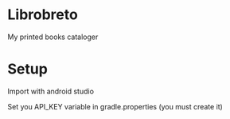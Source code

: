 # Librobreto
My printed books cataloger

# Setup
Import with android studio

Set you API\_KEY variable in gradle.properties (you must create it)
